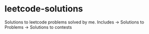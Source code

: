 # leetcode-solutions

Solutions to leetcode problems solved by me.
Includes
-> Solutions to Problems
-> Solutions to contests
